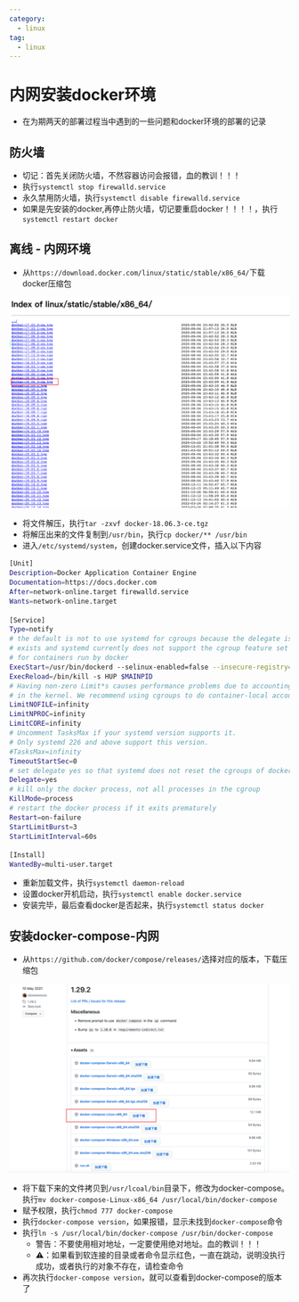 ```yaml
---
category:
  - linux
tag:
  - linux
---
```

# 内网安装docker环境

- 在为期两天的部署过程当中遇到的一些问题和docker环境的部署的记录

## 防火墙

- 切记：首先关闭防火墙，不然容器访问会报错，血的教训！！！
- 执行`systemctl stop firewalld.service`
- 永久禁用防火墙，执行`systemctl disable firewalld.service`
- 如果是先安装的docker,再停止防火墙，切记要重启docker！！！！，执行`systemctl restart docker`

## 离线 - 内网环境

- 从`https://download.docker.com/linux/static/stable/x86_64/`下载docker压缩包

![image-20220402005908182](./images/image-20220402005908182.png)

- 将文件解压，执行`tar -zxvf docker-18.06.3-ce.tgz`
- 将解压出来的文件复制到`/usr/bin`，执行`cp docker/** /usr/bin`
- 进入`/etc/systemd/system`，创建docker.service文件，插入以下内容

```bash
[Unit]
Description=Docker Application Container Engine
Documentation=https://docs.docker.com
After=network-online.target firewalld.service
Wants=network-online.target

[Service]
Type=notify
# the default is not to use systemd for cgroups because the delegate issues still
# exists and systemd currently does not support the cgroup feature set required
# for containers run by docker
ExecStart=/usr/bin/dockerd --selinux-enabled=false --insecure-registry=自己服务器IP
ExecReload=/bin/kill -s HUP $MAINPID
# Having non-zero Limit*s causes performance problems due to accounting overhead
# in the kernel. We recommend using cgroups to do container-local accounting.
LimitNOFILE=infinity
LimitNPROC=infinity
LimitCORE=infinity
# Uncomment TasksMax if your systemd version supports it.
# Only systemd 226 and above support this version.
#TasksMax=infinity
TimeoutStartSec=0
# set delegate yes so that systemd does not reset the cgroups of docker containers
Delegate=yes
# kill only the docker process, not all processes in the cgroup
KillMode=process
# restart the docker process if it exits prematurely
Restart=on-failure
StartLimitBurst=3
StartLimitInterval=60s

[Install]
WantedBy=multi-user.target
```

- 重新加载文件，执行`systemctl daemon-reload`
- 设置docker开机启动，执行`systemctl enable docker.service`
- 安装完毕，最后查看docker是否起来，执行`systemctl status docker`

## 安装docker-compose-内网

- 从`https://github.com/docker/compose/releases/`选择对应的版本，下载压缩包

![image-20220402010752399](./images/image-20220402010752399.png)

- 将下载下来的文件拷贝到`/usr/lcoal/bin`目录下，修改为docker-compose。执行`mv docker-compose-Linux-x86_64 /usr/local/bin/docker-compose`
- 赋予权限，执行`chmod 777 docker-compose`
- 执行`docker-compose version`，如果报错，显示未找到`docker-compose`命令
- 执行`ln -s /usr/local/bin/docker-compose /usr/bin/docker-compose`
  - 警告：不要使用相对地址，一定要使用绝对地址。血的教训！！！
  - ⚠️：如果看到软连接的目录或者命令显示红色，一直在跳动，说明没执行成功，或者执行的对象不存在，请检查命令
- 再次执行`docker-compose version`，就可以查看到docker-compose的版本了



